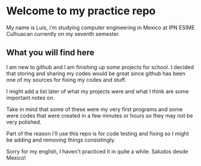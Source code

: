 # Welcome to my practice repo
My name is Luis, i'm studying computer engineering in Mexico at IPN ESIME Culhuacan
currently on my seventh semester.

## What you will find here
I am new to github and I am finishing up some projects for school. 
I decided that storing and sharing my codes would be great since
github has been one of my sources for fixing my codes and stuff.

I might add a list later of what my projects were and what I think
are some important notes on.

Take in mind that some of these were my very first programs and some
were codes that were created in a few minutes or hours so they may not
be very polished.

Part of the reason i'll use this repo is for code testing and fixing
so I might be adding and removing things consistingly.

Sorry for my english, I haven't practiced it in quite a while.
Saludos desde Mexico!